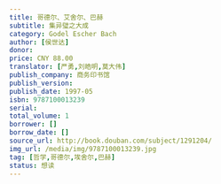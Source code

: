 ```yaml
---
title: 哥德尔、艾舍尔、巴赫
subtitle: 集异璧之大成
category: Godel Escher Bach
author: [侯世达]
donor: 
price: CNY 88.00
translator: [严勇,刘皓明,莫大伟]
publish_company: 商务印书馆
publish_version: 
publish_date: 1997-05
isbn: 9787100013239
serial: 
total_volume: 1
borrower: []
borrow_date: []
source_url: http://book.douban.com/subject/1291204/
img_url: /media/img/9787100013239.jpg
tag: [哲学,哥德尔,埃舍尔,巴赫]
status: 想读
---
```

